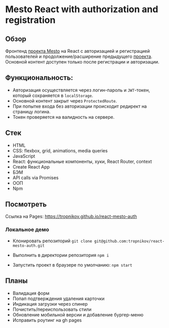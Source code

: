 # Mesto React with authorization and registration

## Обзор
Фронтенд [проекта Mesto](https://github.com/tropnikov/mesto) на React с авторизацией и регистрацией пользователей и продолжение/расширение предыдущего [проекта](https://github.com/tropnikov/mesto-react). Основной контент доступен только после регистрации и авторизации.

## Функциональность:
- Авторизация осуществляется через логин-пароль и `JWT`-токен, который сохраняется в `localStorage`.
- Основной контент закрыт через `ProtectedRoute`.
- При попытке входа без авторизации происходит редирект на страницу логина.
- Токен проверяется на валидность на сервере.

## Стек
- HTML
- CSS: flexbox, grid, animations, media queries
- JavaScript
- React: функциональные компоненты, хуки, React Router, context
- Create React App
- БЭМ
- API calls via Promises
- ООП
- Npm


## Посмотреть

Ссылка на Pages: https://tropnikov.github.io/react-mesto-auth

### Локальное демо
- Клонировать репозиторий `git clone git@github.com:tropnikov/react-mesto-auth.git`

- Выполнить в директории репозитория `npm i`
- Запустить проект в браузере по умолчанию: `npm start`  

## Планы
- Валидация форм
- Попап подтверждения удаления карточки
- Индикация загрузки через спинер
- Почистить/переиспользовать стили
- Обновление мобильной версии и добавление бургер-меню
- Исправить роутинг на gh pages

